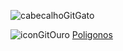 
![cabecalhoGitGato](https://github.com/brunamota/POO/assets/66503956/360e6a78-cd39-4bf3-93ab-765be4531357)

![iconGitOuro](https://github.com/brunamota/POO/assets/66503956/bed2793a-80f4-41e2-a646-16ee0f117684) [Poligonos](https://github.com/brunamota/POO/tree/main/Poligono)
